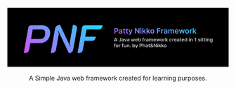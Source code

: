 <p align="center">
    <img src="images/img.png" alt="PNF Banner">
</p>
<p align="center">
A Simple Java web framework created for learning purposes.
</p>
